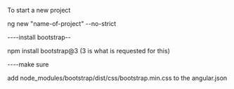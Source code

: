 To start a new project

ng new "name-of-project" --no-strict

----install bootstrap--

npm install bootstrap@3 (3 is what is requested for this)

----make sure

add
node_modules/bootstrap/dist/css/bootstrap.min.css
to the angular.json
